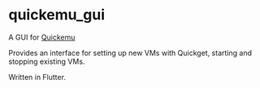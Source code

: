 # quickemu_gui

A GUI for [Quickemu](https://github.com/wimpysworld/quickemu)

Provides an interface for setting up new VMs with Quickget, starting and stopping existing VMs.

Written in Flutter.